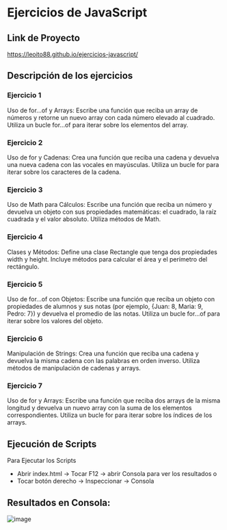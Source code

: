 # Ejercicios de JavaScript
## Link de Proyecto
https://leoito88.github.io/ejercicios-javascript/

## Descripción de los ejercicios
### Ejercicio 1
Uso de for...of y Arrays: Escribe una función que reciba un array de números y retorne un nuevo array con cada número elevado al cuadrado. Utiliza un bucle for...of para iterar sobre los elementos del array.

### Ejercicio 2
Uso de for y Cadenas: Crea una función que reciba una cadena y devuelva una nueva cadena con las vocales en mayúsculas. Utiliza un bucle for para iterar sobre los caracteres de la cadena.

### Ejercicio 3
Uso de Math para Cálculos: Escribe una función que reciba un número y devuelva un objeto con sus propiedades matemáticas: el cuadrado, la raíz cuadrada y el valor absoluto. Utiliza métodos de Math.

### Ejercicio 4
Clases y Métodos: Define una clase Rectangle que tenga dos propiedades width y height. Incluye métodos para calcular el área y el perímetro del rectángulo.

### Ejercicio 5
Uso de for...of con Objetos: Escribe una función que reciba un objeto con propiedades de alumnos y sus notas (por ejemplo, {Juan: 8, Maria: 9, Pedro: 7}) y devuelva el promedio de las notas. Utiliza un bucle for...of para iterar sobre los valores del objeto.

### Ejercicio 6
Manipulación de Strings: Crea una función que reciba una cadena y devuelva la misma cadena con las palabras en orden inverso. Utiliza métodos de manipulación de cadenas y arrays.

### Ejercicio 7
Uso de for y Arrays: Escribe una función que reciba dos arrays de la misma longitud y devuelva un nuevo array con la suma de los elementos correspondientes. Utiliza un bucle for para iterar sobre los índices de los arrays.

## Ejecución de Scripts
Para Ejecutar los Scripts 
- Abrir index.html -> Tocar F12 -> abrir Consola para ver los resultados o
- Tocar botón derecho -> Inspeccionar -> Consola

## Resultados en Consola:
![image](https://github.com/leoito88/ejercicios-javascript/assets/59623841/0592bf76-47e1-422b-b080-b28bf1f1624f)
